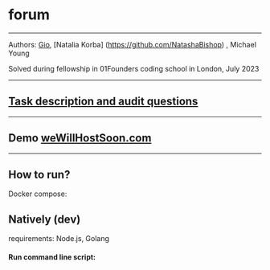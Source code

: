 # forum

---

Authors: [Gio](https://github.com/jgleggit), [Natalia Korba] (https://github.com/NatashaBishop)
, Michael Young

Solved during fellowship in 01Founders coding school in London, July 2023

---

## [Task description and audit questions](https://github.com/01-edu/public/tree/master/subjects/forum)

---

## Demo [weWillHostSoon.com](https://weWillHostSoon.com/)

---

## How to run?
Docker compose:

## Natively (dev)
requirements: Node.js, Golang

#### Run command line script: 
